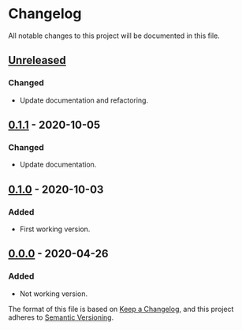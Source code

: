 # Changelog
All notable changes to this project will be documented in this file.

## [Unreleased]
### Changed
- Update documentation and refactoring.

## [0.1.1] - 2020-10-05
### Changed
- Update documentation.

## [0.1.0] - 2020-10-03
### Added
- First working version.

## [0.0.0] - 2020-04-26
### Added
- Not working version.

[Unreleased]: https://github.com/prodis/miss-elixir/compare/0.1.1...master
[0.1.1]: https://github.com/prodis/miss-elixir/compare/0.1.0...0.1.1
[0.1.0]: https://github.com/prodis/miss-elixir/compare/0.0.0...0.1.0
[0.0.0]: https://github.com/prodis/miss-elixir/compare/0.0.0...0.0.0

The format of this file is based on [Keep a Changelog](https://keepachangelog.com/en/1.0.0/), and
this project adheres to [Semantic Versioning](https://semver.org/spec/v2.0.0.html).
